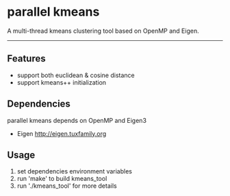 # parallel kmeans
A multi-thread kmeans clustering tool based on OpenMP and Eigen.

----------
## Features

* support both euclidean & cosine distance
* support kmeans++ initialization

## Dependencies
parallel kmeans depends on OpenMP and Eigen3

* Eigen http://eigen.tuxfamily.org

## Usage
1. set dependencies environment variables
2. run 'make' to build kmeans_tool
3. run './kmeans_tool' for more details

